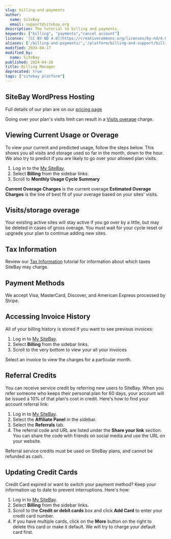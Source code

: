 ```yaml
---
slug: billing-and-payments
author:
  name: SiteBay
  email: support@sitebay.org
description: The tutorial to billing and payments.
keywords: ["billing", "payments","cancel account"]
license: '[CC BY-ND 4.0](https://creativecommons.org/licenses/by-nd/4.0)'
aliases: ['/billing-and-payments/','/platform/billing-and-support/billing-and-payments/']
modified: 2024-04-17
modified_by:
  name: SiteBay
published: 2024-04-28
title: Billing Manager
deprecated: true
tags: ["sitebay platform"]
---
```




## SiteBay WordPress Hosting

Full details of our plan are on our [pricing page](https://www.sitebay.org/pricing)

Going over your plan's visits limit can result in a [Visits overage](/support/platform/billing-and-support/network-transfer-quota/#how-overages-work) charge.

## Viewing Current Usage or Overage

To view your current and predicted usage, follow the steps below. This shows you all visits and storage used so far in the month, down to the hour. We also try to predict if you are likely to go over your allowed plan visits.

1.  Log in to the [My SiteBay](http://my.sitebay.org).
1.  Select **Billing** from the sidebar links.
1.  Scroll to **Monthly Usage Cycle Summary**

   **Current Overage Charges** is the current overage **Estimated Overage Charges** is the line of best fit of your overage based on your sites' visits.


## Visits/storage overage

Your existing active sites will stay active if you go over by a little, but may be deleted in cases of gross overage. You must wait for your cycle reset or upgrade your plan to continue adding new sites.

## Tax Information

Review our [Tax Information](/support/platform/billing-and-support/tax-information/) tutorial for information about which taxes SiteBay may charge.


## Payment Methods

We accept Visa, MasterCard, Discover, and American Express processed by Stripe.


## Accessing Invoice History

All of your billing history is stored if you want to see previous invoices:

1.  Log in to [My SiteBay](http://my.sitebay.org).
1.  Select **Billing** from the sidebar links.
1.  Scroll to the very bottom to view your all your invoices

Select an invoice to view the charges for a particular month. <!-- You can also download invoices in PDF format. -->

## Referral Credits

You can receive service credit by referring new users to SiteBay. When you refer someone who keeps their personal plan for 60 days, your account will be issued a 10% of that plan's cost in credit. Here's how to find your account referral link:

1.  Log in to [My SiteBay](http://my.sitebay.org).
1.  Select the **Affiliate Panel** in the sidebar.
1.  Select the **Referrals** tab.
1.  The referral code and URL are listed under the **Share your link** section. You can share the code with friends on social media and use the URL on your website.

Referral service credits must be used on SiteBay plans, and cannot be refunded as cash.

## Updating Credit Cards

Credit Card expired or want to switch your payment method? Keep your information up to date to prevent interruptions. Here's how:

1.  Log in to [My SiteBay](http://my.sitebay.org).
1.  Select **Billing** from the sidebar links.
1.  Scroll to the **Credit or debit cards** box and click **Add Card** to enter your credit card number.
1.  If you have multiple cards, click on the **More** button on the right to delete this card or make it default. We will try to charge your default card first.

